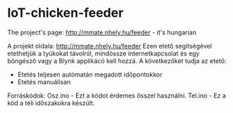 # IoT-chicken-feeder
The project's page: http://mmate.nhely.hu/feeder - it's hungarian

A projekt oldala: http://mmate.nhely.hu/feeder
Ezen etető segítségével etethetjük a tyúkokat távolról, mindössze internetkapcsolat és egy böngésző vagy a Blynk applikácó kell hozzá.
A következőket tudja az etető:
* Etetés teljesen autómatán megadott időpontokkor
* Etetés manuálisan

Forráskódok:
Osz.ino - Ezt a kódot érdemes ősszel használni.
Tel.ino - Ez a kód a téli időszakokra készült.
